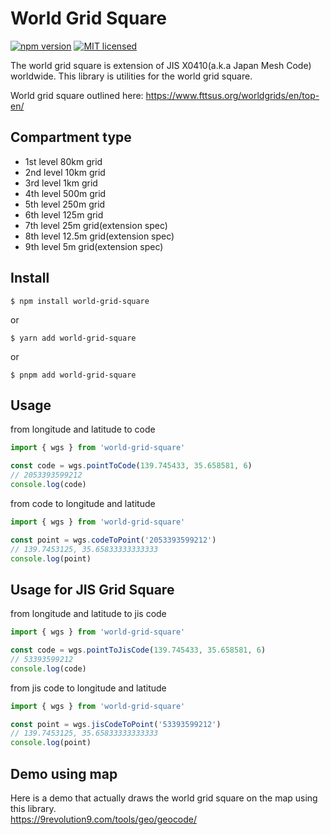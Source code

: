 # World Grid Square
[![npm version](https://badge.fury.io/js/global-mercator.svg)](https://badge.fury.io/js/world-grid-square)
[![MIT licensed](https://img.shields.io/badge/license-MIT-blue.svg)](https://raw.githubusercontent.com/glassonion1/world-grid-square-ts/main/LICENSE)

The world grid square is extension of JIS X0410(a.k.a Japan Mesh Code) worldwide. This library is utilities for the world grid square.

World grid square outlined here: https://www.fttsus.org/worldgrids/en/top-en/

## Compartment type
- 1st level 80km grid
- 2nd level 10km grid
- 3rd level 1km grid
- 4th level 500m grid
- 5th level 250m grid
- 6th level 125m grid
- 7th level 25m grid(extension spec)
- 8th level 12.5m grid(extension spec)
- 9th level 5m grid(extension spec)

## Install
```
$ npm install world-grid-square
```
or
```
$ yarn add world-grid-square
```
or
```
$ pnpm add world-grid-square
```

## Usage
from longitude and latitude to code
```ts
import { wgs } from 'world-grid-square'

const code = wgs.pointToCode(139.745433, 35.658581, 6)
// 2053393599212
console.log(code)
```
from code to longitude and latitude
```ts
import { wgs } from 'world-grid-square'

const point = wgs.codeToPoint('2053393599212')
// 139.7453125, 35.65833333333333
console.log(point)
```
## Usage for JIS Grid Square
from longitude and latitude to jis code
```ts
import { wgs } from 'world-grid-square'

const code = wgs.pointToJisCode(139.745433, 35.658581, 6)
// 53393599212
console.log(code)
```
from jis code to longitude and latitude
```ts
import { wgs } from 'world-grid-square'

const point = wgs.jisCodeToPoint('53393599212')
// 139.7453125, 35.65833333333333
console.log(point)
```

## Demo using map
Here is a demo that actually draws the world grid square on the map using this library.  
https://9revolution9.com/tools/geo/geocode/

